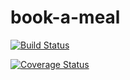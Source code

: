 # book-a-meal
[![Build Status](https://travis-ci.com/ocranbillions/book-a-meal.svg?branch=develop)](https://travis-ci.com/ocranbillions/book-a-meal)

[![Coverage Status](https://coveralls.io/repos/github/ocranbillions/book-a-meal/badge.svg?branch=develop)](https://coveralls.io/github/ocranbillions/book-a-meal?branch=develop)